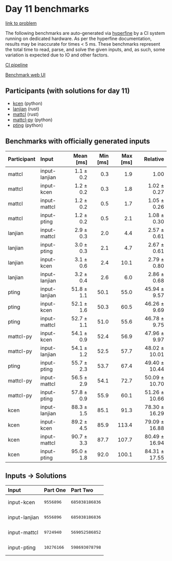 # Day 11 benchmarks

[link to problem](https://adventofcode.com/2023/day/11)

The following benchmarks are auto-generated via
[hyperfine](https://github.com/sharkdp/hyperfine) by a CI system running on
dedicated hardware. As per the hyperfine documentation, results may be
inaccurate for times < 5 ms. These benchmarks represent the total time to read,
parse, and solve the given inputs, and, as such, some variation is expected due
to IO and other factors.

[CI pipeline](http://ci.papercode.net:8080/teams/main/pipelines/aoc2023)

[Benchmark web UI](https://aoc.ancalagon.black)


## Participants (with solutions for day 11)

- [kcen](https://github.com/kcen/aoc2023) (python)
- [lanjian](https://github.com/lanjian/aoc-2023) (rust)
- [mattcl](https://github.com/mattcl/aoc2023) (rust)
- [mattcl-py](https://github.com/mattcl/aoc2023-py) (python)
- [pting](https://github.com/pting/aoc2023) (python)


## Benchmarks with officially generated inputs

| Participant | Input | Mean [ms] | Min [ms] | Max [ms] | Relative |
|:---|:---|---:|---:|---:|---:|
| mattcl | input-lanjian | 1.1 ± 0.2 | 0.3 | 1.9 | 1.00 |
| mattcl | input-kcen | 1.2 ± 0.2 | 0.3 | 1.8 | 1.02 ± 0.27 |
| mattcl | input-mattcl | 1.2 ± 0.2 | 0.5 | 1.7 | 1.05 ± 0.26 |
| mattcl | input-pting | 1.2 ± 0.2 | 0.5 | 2.1 | 1.08 ± 0.30 |
| lanjian | input-mattcl | 2.9 ± 0.3 | 2.0 | 4.4 | 2.57 ± 0.61 |
| lanjian | input-pting | 3.0 ± 0.3 | 2.1 | 4.7 | 2.67 ± 0.61 |
| lanjian | input-kcen | 3.1 ± 0.6 | 2.4 | 10.1 | 2.79 ± 0.80 |
| lanjian | input-lanjian | 3.2 ± 0.4 | 2.6 | 6.0 | 2.86 ± 0.68 |
| pting | input-lanjian | 51.8 ± 1.1 | 50.1 | 55.0 | 45.94 ± 9.57 |
| pting | input-kcen | 52.1 ± 1.6 | 50.3 | 60.5 | 46.26 ± 9.69 |
| pting | input-mattcl | 52.7 ± 1.1 | 51.0 | 55.6 | 46.78 ± 9.75 |
| mattcl-py | input-kcen | 54.1 ± 0.9 | 52.4 | 56.9 | 47.96 ± 9.97 |
| mattcl-py | input-lanjian | 54.1 ± 1.2 | 52.5 | 57.7 | 48.02 ± 10.01 |
| pting | input-pting | 55.7 ± 2.3 | 53.7 | 67.4 | 49.40 ± 10.44 |
| mattcl-py | input-mattcl | 56.5 ± 2.9 | 54.1 | 72.7 | 50.09 ± 10.70 |
| mattcl-py | input-pting | 57.8 ± 0.9 | 55.9 | 60.1 | 51.26 ± 10.66 |
| kcen | input-lanjian | 88.3 ± 1.5 | 85.1 | 91.3 | 78.30 ± 16.29 |
| kcen | input-kcen | 89.2 ± 4.5 | 85.9 | 113.4 | 79.09 ± 16.88 |
| kcen | input-mattcl | 90.7 ± 3.3 | 87.7 | 107.7 | 80.49 ± 16.94 |
| kcen | input-pting | 95.0 ± 1.8 | 92.0 | 100.1 | 84.31 ± 17.55 |


## Inputs -> Solutions

| Input | Part One | Part Two |
|:---|:---|:---|
|input-kcen|<pre>9556896</pre>|<pre>685038186836</pre>|
|input-lanjian|<pre>9556896</pre>|<pre>685038186836</pre>|
|input-mattcl|<pre>9724940</pre>|<pre>569052586852</pre>|
|input-pting|<pre>10276166</pre>|<pre>598693078798</pre>|